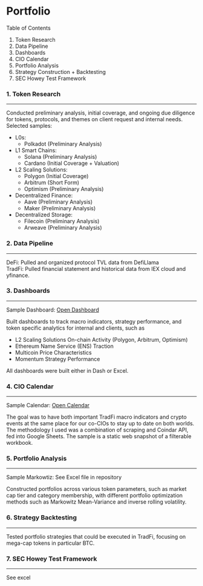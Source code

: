 # Portfolio

Table of Contents
1. Token Research
2. Data Pipeline
3. Dashboards
4. CIO Calendar
5. Portfolio Analysis
6. Strategy Construction + Backtesting
7. SEC Howey Test Framework

### 1. Token Research
*** 

Conducted preliminary analysis, initial coverage, and ongoing due diligence for tokens, protocols, and themes on client request and internal needs. Selected samples:
- L0s:
  - Polkadot (Preliminary Analysis)
- L1 Smart Chains:
  - Solana (Preliminary Analysis)
  - Cardano (Initial Coverage + Valuation)
- L2 Scaling Solutions:
  - Polygon (Initial Coverage)
  - Arbitrum (Short Form)
  - Optimism (Preliminary Analysis)
- Decentralized Finance:
  - Aave (Preliminary Analysis)
  - Maker (Preliminary Analysis)
- Decentralized Storage:
  - Filecoin (Preliminary Analysis)
  - Arweave (Preliminary Analysis)

### 2. Data Pipeline
*** 

DeFi: Pulled and organized protocol TVL data from DefiLlama   
TradFi: Pulled financial statement and historical data from IEX cloud and yfinance.


### 3. Dashboards
*** 

Sample Dashboard: [Open Dashboard](http://lumida-dev.herokuapp.com/ "Dashboard")

Built dashboards to track macro indicators, strategy performance, and token specific analytics for internal and clients, such as
- L2 Scaling Solutions On-chain Activity (Polygon, Arbitrum, Optimism)
- Ethereum Name Service (ENS) Traction
- Multicoin Price Characteristics
- Momentum Strategy Performance

All dashboards were built either in Dash or Excel.

### 4. CIO Calendar
*** 

Sample Calendar: [Open Calendar](https://docs.google.com/spreadsheets/d/e/2PACX-1vSdD8Vez3OWVP5aRnBF5Sv7ST8xFBJCs6INSCfk-Thpn7VytqzTqrMoj6qwpxtM3DZJq9KADG3oqFOl/pubhtml?gid=1503319837&single=true "CIO Calendar")

The goal was to have both important TradFi macro indicators and crypto events at the same place for our co-CIOs to stay up to date on both worlds. The methodology I used was a combination of scraping and Coindar API, fed into Google Sheets. The sample is a static web snapshot of a filterable workbook.

### 5. Portfolio Analysis
*** 
Sample Markowtiz: See Excel file in repository

Constructed portfolios across various token parameters, such as market cap tier and category membership, with different portfolio optimization methods such as Markowitz Mean-Variance and inverse rolling volatility.

### 6. Strategy Backtesting
*** 

Tested portfolio strategies that could be executed in TradFi, focusing on mega-cap tokens in particular BTC. 


### 7. SEC Howey Test Framework
*** 

See excel

<!--
**ptzhi/ptzhi** is a ✨ _special_ ✨ repository because its `README.md` (this file) appears on your GitHub profile.

Here are some ideas to get you started:

- 🔭 I’m currently working on ...
- 🌱 I’m currently learning ...
- 👯 I’m looking to collaborate on ...
- 🤔 I’m looking for help with ...
- 💬 Ask me about ...
- 📫 How to reach me: ...
- 😄 Pronouns: ...
- ⚡ Fun fact: ...
-->

